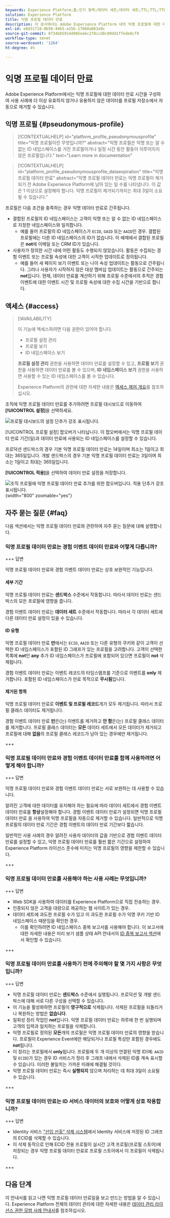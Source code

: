 ```yaml
---
keywords: Experience Platform;홈;인기 항목;데이터 세트;데이터 세트;TTL;TTL;TTL;TTL;TTL;PSEUDONYMOUS;익명 프로필;데이터 만료;만료;
solution: Experience Platform
title: 익명 프로필 데이터 만료
description: 이 문서에서는 Adobe Experience Platform 내의 익명 프로필에 대한 데이터 만료 구성에 대한 일반적인 지침을 제공합니다.
exl-id: e8d31718-0b50-44b5-a15b-17668a063a9c
source-git-commit: 8734b85914d965eebc2f8ccd8c09dd1ffede8cf9
workflow-type: tm+mt
source-wordcount: '1264'
ht-degree: 4%

---
```


# 익명 프로필 데이터 만료

Adobe Experience Platform에서는 익명 프로필에 대한 데이터 만료 시간을 구성하여 사용 사례에 더 이상 유효하지 않거나 유용하지 않은 데이터를 프로필 저장소에서 자동으로 제거할 수 있습니다.

## 익명 프로필 {#pseudonymous-profile}

>[!CONTEXTUALHELP]
>id="platform_profile_pseudonymousprofile"
>title="익명 프로필이란 무엇입니까?"
>abstract="익명 프로필은 익명 또는 알 수 없는 ID 네임스페이스를 가진 프로필이거나 일정 시간 동안 활동이 이루어지지 않은 프로필입니다."
>text="Learn more in documentation"

>[!CONTEXTUALHELP]
>id="platform_profile_pseudonymousprofile_dataexpiration"
>title="익명 프로필 데이터 만료"
>abstract="익명 프로필 데이터 만료는 익명 프로필이 제거되기 전 Adobe Experience Platform에 남아 있는 일 수를 나타냅니다. 이 값은 1 이상으로 설정해야 합니다. 익명 프로필이 제거되기까지는 최대 3일이 소요될 수 있습니다."

프로필은 다음 조건을 충족하는 경우 익명 데이터 만료로 간주됩니다.

- 결합된 프로필의 ID 네임스페이스는 고객이 익명 또는 알 수 없는 ID 네임스페이스로 지정한 네임스페이스와 일치합니다.
   - 예를 들어 프로필의 ID 네임스페이스가 `ECID`, `GAID` 또는 `AAID`인 경우. 결합된 프로필에는 다른 ID 네임스페이스의 ID가 없습니다. 이 예제에서 결합된 프로필은 **not**&#x200B;에 이메일 또는 CRM ID가 있습니다.
- 사용자가 정의한 시간 내에 어떤 활동도 수행되지 않았습니다. 활동은 수집되는 경험 이벤트 또는 프로필 속성에 대한 고객이 시작한 업데이트로 정의됩니다.
   - 예를 들어 새 페이지 보기 이벤트 또는 나이 속성 업데이트는 활동으로 간주됩니다. 그러나 사용자가 시작하지 않은 대상 멤버십 업데이트는 활동으로 간주되는 **not**&#x200B;입니다. 현재, 데이터 만료를 계산하기 위해 프로필 수준에서의 추적은 경험 이벤트에 대한 이벤트 시간 및 프로필 속성에 대한 수집 시간을 기반으로 합니다.

## 액세스 {#access}

>[!AVAILABILITY]
>
>이 기능에 액세스하려면 다음 권한이 있어야 합니다.
>
>- 프로필 설정 관리
>- 프로필 보기
>- ID 네임스페이스 보기
>
>**프로필 설정 관리** 권한을 사용하면 데이터 만료를 설정할 수 있고, **프로필 보기** 권한을 사용하면 데이터 만료를 볼 수 있으며, **ID 네임스페이스 보기** 권한을 사용하면 사용할 수 있는 ID 네임스페이스를 볼 수 있습니다.
>
>Experience Platform의 권한에 대한 자세한 내용은 [액세스 제어 개요](../access-control/home.md#permissions)를 참조하십시오.

조직에 익명 프로필 데이터 만료를 추가하려면 프로필 대시보드로 이동하여 **[!UICONTROL 설정]**&#x200B;을 선택하세요.

![프로필 대시보드의 설정 단추가 강조 표시됩니다.](./images/pseudonymous-profiles/profile-settings.png)

[!UICONTROL 프로필 설정] 팝오버가 나타납니다. 이 팝오버에서는 익명 프로필 데이터 만료 기간(일)과 데이터 만료에 사용되는 ID 네임스페이스를 설정할 수 있습니다.

프로덕션 샌드박스의 경우 기본 익명 프로필 데이터 만료는 14일이며 최소는 1일이고 최대는 365일입니다. 개발 샌드박스의 경우 기본 익명 프로필 데이터 만료는 3일이며 최소는 1일이고 최대는 365일입니다.

**[!UICONTROL 적용]**&#x200B;을 선택하여 데이터 만료 설정을 저장합니다.

![조직 프로필에 익명 프로필 데이터 만료 추가를 위한 팝오버입니다. 적용 단추가 강조 표시됩니다.](./images/pseudonymous-profiles/profile-settings-data-expiry.png){width="800" zoomable="yes"}

## 자주 묻는 질문 {#faq}

다음 섹션에서는 익명 프로필 데이터 만료와 관련하여 자주 묻는 질문에 대해 설명합니다.

### 익명 프로필 데이터 만료는 경험 이벤트 데이터 만료와 어떻게 다릅니까?

+++ 답변

익명 프로필 데이터 만료와 경험 이벤트 데이터 만료는 상호 보완적인 기능입니다.

#### 세부 기간

익명 프로필 데이터 만료는 **샌드박스** 수준에서 작동합니다. 따라서 데이터 만료는 샌드박스의 모든 프로필에 영향을 줍니다.

경험 이벤트 데이터 만료는 **데이터 세트** 수준에서 작동합니다. 따라서 각 데이터 세트에 다른 데이터 만료 설정이 있을 수 있습니다.

#### ID 유형

익명 프로필 데이터 만료 **만**&#x200B;에서는 `ECID`, `AAID` 또는 다른 유형의 쿠키와 같이 고객이 선택한 ID 네임스페이스가 포함된 ID 그래프가 있는 프로필을 고려합니다. 고객이 선택한 목록에 **not**&#x200B;인 **any** 추가 ID 네임스페이스가 프로필에 포함되어 있으면 프로필이 **not** 삭제됩니다.

경험 이벤트 데이터 만료는 이벤트 레코드의 타임스탬프를 기준으로 이벤트를 **only** 제거합니다. 포함된 ID 네임스페이스가 만료 목적으로 **무시됨**&#x200B;입니다.

#### 제거된 항목

익명 프로필 데이터 만료로 **이벤트 및 프로필 레코드**&#x200B;개가 모두 제거됩니다. 따라서 프로필 클래스 데이터도 제거됩니다.

경험 이벤트 데이터 만료 **만**&#x200B;은(는) 이벤트를 제거하고 **안 함**&#x200B;은(는) 프로필 클래스 데이터를 제거합니다. 프로필 클래스 데이터는 **모든** 데이터 세트에서 모든 데이터가 제거되고 프로필에 대해 **없음**&#x200B;의 프로필 클래스 레코드가 남아 있는 경우에만 제거됩니다.

+++

### 익명 프로필 데이터 만료와 경험 이벤트 데이터 만료를 함께 사용하려면 어떻게 해야 합니까?

+++ 답변

익명 프로필 데이터 만료와 경험 이벤트 데이터 만료는 서로 보완하는 데 사용할 수 있습니다.

알려진 고객에 대한 데이터를 유지해야 하는 필요에 따라 데이터 세트에서 경험 이벤트 데이터 만료를 **항상**&#x200B;설정해야 합니다. 경험 이벤트 데이터 만료가 설정되면 익명 프로필 데이터 만료 을 사용하여 익명 프로필을 자동으로 제거할 수 있습니다. 일반적으로 익명 프로필의 데이터 만료 기간은 경험 이벤트의 데이터 만료 기간보다 짧습니다.

일반적인 사용 사례의 경우 알려진 사용자 데이터의 값을 기반으로 경험 이벤트 데이터 만료를 설정할 수 있고, 익명 프로필 데이터 만료를 훨씬 짧은 기간으로 설정하여 Experience Platform 라이선스 준수에 미치는 익명 프로필의 영향을 제한할 수 있습니다.

+++

### 익명 프로필 데이터 만료를 사용해야 하는 사용 사례는 무엇입니까?

+++ 답변

- Web SDK을 사용하여 데이터를 Experience Platform으로 직접 전송하는 경우.
- 인증되지 않은 고객을 대량으로 제공하는 웹 사이트가 있는 경우.
- 데이터 세트에 과도한 프로필 수가 있고 이 과도한 프로필 수가 익명 쿠키 기반 ID 네임스페이스 때문임을 확인한 경우.
   - 이를 확인하려면 ID 네임스페이스 중복 보고서를 사용해야 합니다. 이 보고서에 대한 자세한 내용은 미리 보기 샘플 상태 API 안내서의 [ID 중복 보고서 섹션](./api/preview-sample-status.md#identity-overlap-report)에서 확인할 수 있습니다.

+++

### 익명 프로필 데이터 만료를 사용하기 전에 주의해야 할 몇 가지 사항은 무엇입니까?

+++ 답변

- 익명 프로필 데이터 만료는 **샌드박스** 수준에서 실행됩니다. 프로덕션 및 개발 샌드박스에 대해 서로 다른 구성을 선택할 수 있습니다.
- 이 기능을 활성화하면 프로필이 **영구적으로** 삭제됩니다. 삭제된 프로필을 되돌리거나 복원하는 방법은 **없습니다**.
- 일회성 정리 작업인 **not**&#x200B;입니다. 익명 프로필 데이터 만료는 하루에 한 번 실행되며 고객의 입력과 일치하는 프로필을 삭제합니다.
- 익명 프로필로 정의된 **모든**&#x200B;개의 프로필은 익명 프로필 데이터 만료의 영향을 받습니다. 프로필이 Experience Event에만 해당되거나 프로필 특성만 포함된 경우에도 **not**&#x200B;됩니다.
- 이 정리는 프로필에서 **only**&#x200B;됩니다. 프로필에 두 개 이상의 연결된 익명 ID(예: `AAID` 및 `ECID`)가 있는 경우 ID 서비스가 정리 후 그래프 내에서 삭제된 ID를 계속 표시할 수 있습니다. 이러한 불일치는 가까운 미래에 해결될 것이다.
- 익명 프로필 데이터 만료는 즉시 **실행되지** 않으며 처리하는 데 최대 3일이 소요될 수 있습니다.

+++

### 익명 프로필 데이터 만료는 ID 서비스 데이터의 보호와 어떻게 상호 작용합니까?

+++ 답변

- Identity 서비스 [&quot;선입 선출&quot; 삭제 시스템](../identity-service/guardrails.md)에서 Identity 서비스에 저장된 ID 그래프의 ECID를 삭제할 수 있습니다.
- 이 삭제 동작으로 인해 ECID 전용 프로필이 실시간 고객 프로필(프로필 스토어)에 저장되는 경우 익명 프로필 데이터 만료로 프로필 스토어에서 이 프로필이 삭제됩니다.

+++

## 다음 단계

이 안내서를 읽고 나면 익명 프로필 데이터 만료일을 보고 만드는 방법을 알 수 있습니다. Experience Platform 전체의 데이터 관리에 대한 자세한 내용은 [데이터 관리 라이선스 권한 모범 사례 안내서](../landing/license-usage-and-guardrails/data-management-best-practices.md)를 참조하십시오.

